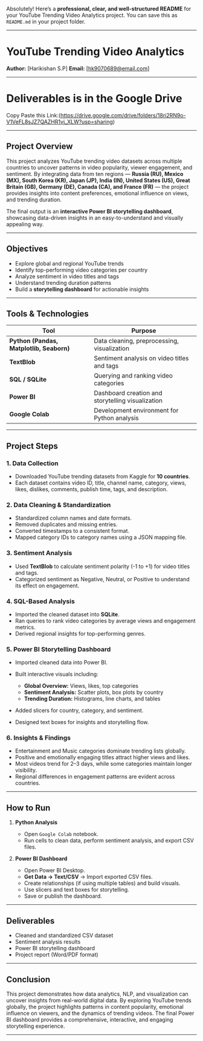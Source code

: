 Absolutely! Here’s a **professional, clear, and well-structured README** for your YouTube Trending Video Analytics project. You can save this as `README.md` in your project folder.

---

# YouTube Trending Video Analytics

**Author:** [Harikishan S.P]
**Email:** [[hk9070689@email.com](mailto:hk9070689@email.com)]

---
# Deliverables is in the Google Drive
Copy Paste this Link:(https://drive.google.com/drive/folders/18ri2RN9o-V1VeFL8sJZ7QAZHR1vj_XLW?usp=sharing)


---

## **Project Overview**

This project analyzes YouTube trending video datasets across multiple countries to uncover patterns in video popularity, viewer engagement, and sentiment. By integrating data from ten regions — **Russia (RU), Mexico (MX), South Korea (KR), Japan (JP), India (IN), United States (US), Great Britain (GB), Germany (DE), Canada (CA), and France (FR)** — the project provides insights into content preferences, emotional influence on views, and trending duration.

The final output is an **interactive Power BI storytelling dashboard**, showcasing data-driven insights in an easy-to-understand and visually appealing way.

---

## **Objectives**

* Explore global and regional YouTube trends
* Identify top-performing video categories per country
* Analyze sentiment in video titles and tags
* Understand trending duration patterns
* Build a **storytelling dashboard** for actionable insights

---

## **Tools & Technologies**

| Tool                                     | Purpose                                           |
| ---------------------------------------- | ------------------------------------------------- |
| **Python (Pandas, Matplotlib, Seaborn)** | Data cleaning, preprocessing, visualization       |
| **TextBlob**                             | Sentiment analysis on video titles and tags       |
| **SQL / SQLite**                         | Querying and ranking video categories             |
| **Power BI**                             | Dashboard creation and storytelling visualization |
| **Google Colab**                         | Development environment for Python analysis       |

---

## **Project Steps**

### **1. Data Collection**

* Downloaded YouTube trending datasets from Kaggle for **10 countries**.
* Each dataset contains video ID, title, channel name, category, views, likes, dislikes, comments, publish time, tags, and description.

### **2. Data Cleaning & Standardization**

* Standardized column names and date formats.
* Removed duplicates and missing entries.
* Converted timestamps to a consistent format.
* Mapped category IDs to category names using a JSON mapping file.

### **3. Sentiment Analysis**

* Used **TextBlob** to calculate sentiment polarity (-1 to +1) for video titles and tags.
* Categorized sentiment as Negative, Neutral, or Positive to understand its effect on engagement.

### **4. SQL-Based Analysis**

* Imported the cleaned dataset into **SQLite**.
* Ran queries to rank video categories by average views and engagement metrics.
* Derived regional insights for top-performing genres.

### **5. Power BI Storytelling Dashboard**

* Imported cleaned data into Power BI.
* Built interactive visuals including:

  * **Global Overview:** Views, likes, top categories
  * **Sentiment Analysis:** Scatter plots, box plots by country
  * **Trending Duration:** Histograms, line charts, and tables
* Added slicers for country, category, and sentiment.
* Designed text boxes for insights and storytelling flow.

### **6. Insights & Findings**

* Entertainment and Music categories dominate trending lists globally.
* Positive and emotionally engaging titles attract higher views and likes.
* Most videos trend for 2–3 days, while some categories maintain longer visibility.
* Regional differences in engagement patterns are evident across countries.

---

## **How to Run**

1. **Python Analysis**

   * Open `Google Colab` notebook.
   * Run cells to clean data, perform sentiment analysis, and export CSV files.

2. **Power BI Dashboard**

   * Open Power BI Desktop.
   * **Get Data → Text/CSV** → Import exported CSV files.
   * Create relationships (if using multiple tables) and build visuals.
   * Use slicers and text boxes for storytelling.
   * Save or publish the dashboard.

---

## **Deliverables**

* Cleaned and standardized CSV dataset
* Sentiment analysis results
* Power BI storytelling dashboard
* Project report (Word/PDF format)

---

## **Conclusion**

This project demonstrates how data analytics, NLP, and visualization can uncover insights from real-world digital data. By exploring YouTube trends globally, the project highlights patterns in content popularity, emotional influence on viewers, and the dynamics of trending videos. The final Power BI dashboard provides a comprehensive, interactive, and engaging storytelling experience.


---



